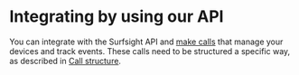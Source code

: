 # Integrating by using our API

You can integrate with the Surfsight API and [make
calls](what-can-you-do-with-our-api.md) that manage your devices and track
events. These calls need to be structured a specific way, as described
in [Call structure](call-structure.md).
